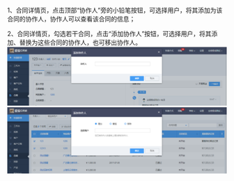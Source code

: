 1、合同详情页，点击顶部“协作人”旁的小铅笔按钮，可选择用户，将其添加为该合同的协作人，协作人可以查看该合同的信息；

2、合同详情页，勾选若干合同，点击“添加协作人”按钮，可选择用户，将其添加、替换为这些合同的协作人，也可移出协作人。![](/assets/85)![](/assets/86)

